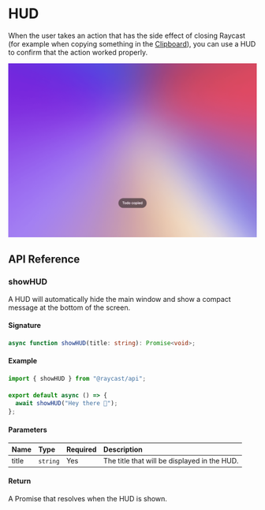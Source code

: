# HUD

When the user takes an action that has the side effect of closing Raycast (for example when copying something in the [Clipboard](../clipboard.md)), you can use a HUD to confirm that the action worked properly.

![](../../.gitbook/assets/hud.png)

## API Reference

### showHUD

A HUD will automatically hide the main window and show a compact message at the bottom of the screen.

#### Signature

```typescript
async function showHUD(title: string): Promise<void>;
```

#### Example

```typescript
import { showHUD } from "@raycast/api";

export default async () => {
  await showHUD("Hey there 👋");
};
```

#### Parameters

| Name  | Type                | Required | Description                                  |
| :---- | :------------------ | :------- | :------------------------------------------- |
| title | <code>string</code> | Yes      | The title that will be displayed in the HUD. |

#### Return

A Promise that resolves when the HUD is shown.
